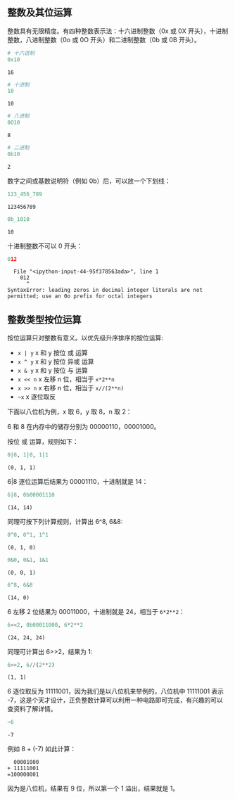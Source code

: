 ## 整数及其位运算

整数具有无限精度。有四种整数表示法：十六进制整数（0x 或 0X 开头），十进制整数，八进制整数（0o 或 0O 开头）和二进制整数（0b 或 0B 开头）。


```python
# 十六进制
0x10
```




    16




```python
# 十进制
10
```




    10




```python
# 八进制
0O10
```




    8




```python
# 二进制
0b10
```




    2



数字之间或基数说明符（例如 0b）后，可以放一个下划线：


```python
123_456_789
```




    123456789




```python
0b_1010
```




    10



十进制整数不可以 0 开头：


```python
012
```


      File "<ipython-input-44-95f378563ada>", line 1
        012
          ^
    SyntaxError: leading zeros in decimal integer literals are not permitted; use an 0o prefix for octal integers
    


## 整数类型按位运算

按位运算只对整数有意义。以优先级升序排序的按位运算:
- `x | y` x 和 y 按位 或 运算
- `x ^ y` x 和 y 按位 异或 运算
- `x & y` x 和 y 按位 与 运算
- `x << n` x 左移 n 位，相当于 `x*2**n`
- `x >> n` x 右移 n 位，相当于 `x//(2**n)`
- `~x` x 逐位取反

下面以八位机为例，x 取 6，y 取 8，n 取 2：

6 和 8 在内存中的储存分别为 00000110，00001000。

按位 或 运算，规则如下：


```python
0|0, 1|0, 1|1
```




    (0, 1, 1)



6|8 逐位运算后结果为 00001110，十进制就是 14：


```python
6|8, 0b00001110
```




    (14, 14)



同理可按下列计算规则，计算出 6^8, 6&8:


```python
0^0, 0^1, 1^1
```




    (0, 1, 0)




```python
0&0, 0&1, 1&1
```




    (0, 0, 1)




```python
6^8, 6&8
```




    (14, 0)



6 左移 2 位结果为 00011000，十进制就是 24，相当于 `6*2**2`：


```python
6<<2, 0b00011000, 6*2**2
```




    (24, 24, 24)



同理可计算出 6>>2，结果为 1:


```python
6>>2, 6//(2**2)
```




    (1, 1)



6 逐位取反为 11111001，因为我们是以八位机来举例的，八位机中 11111001 表示 -7，这是个天才设计，正负整数计算可以利用一种电路即可完成，有兴趣的可以查资料了解详情。


```python
~6
```




    -7



例如 8 + (-7) 如此计算：

```
  00001000 
+ 11111001 
=100000001
```

因为是八位机，结果有 9 位，所以第一个 1 溢出，结果就是 1。
